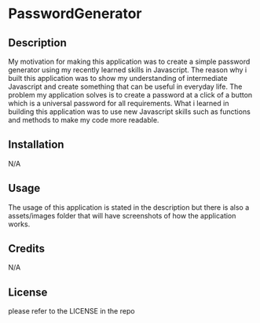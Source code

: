 # PasswordGenerator

## Description

My motivation for making this application was to create a simple password generator using my recently learned skills in Javascript. The reason why i built this application was to show my understanding of intermediate Javascript and create something that can be useful in everyday life. The problem my application solves is to create a password at a click of a button which is a universal password for all requirements. What i learned in building this application was to use new Javascript skills such as functions and methods to make my code more readable.   

## Installation

N/A

## Usage

The usage of this application is stated in the description but there is also a assets/images folder that will have screenshots of how the application works.

## Credits

N/A

## License

please refer to the LICENSE in the repo 

